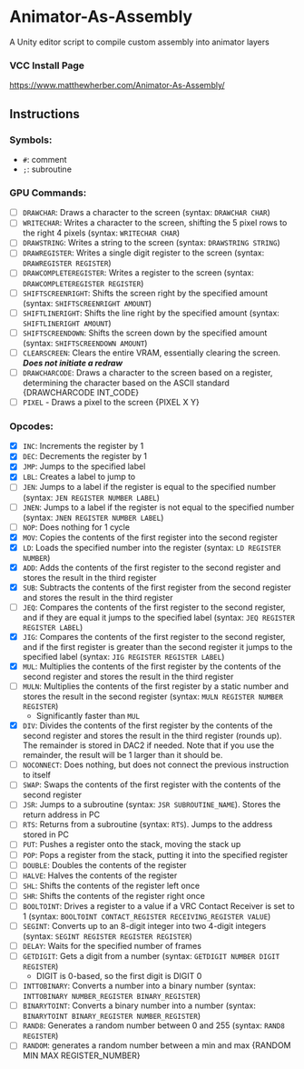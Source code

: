 # Animator-As-Assembly
A Unity editor script to compile custom assembly into animator layers

### VCC Install Page
https://www.matthewherber.com/Animator-As-Assembly/

## Instructions
### Symbols:
- `#`: comment
- `;`: subroutine

### GPU Commands:
- [ ] `DRAWCHAR`: Draws a character to the screen (syntax: `DRAWCHAR CHAR`)
- [ ] `WRITECHAR`: Writes a character to the screen, shifting the 5 pixel rows to the right 4 pixels (syntax: `WRITECHAR CHAR`)
- [ ] `DRAWSTRING`: Writes a string to the screen (syntax: `DRAWSTRING STRING`)
- [ ] `DRAWREGISTER`: Writes a single digit register to the screen (syntax: `DRAWREGISTER REGISTER`)
- [ ] `DRAWCOMPLETEREGISTER`: Writes a register to the screen (syntax: `DRAWCOMPLETEREGISTER REGISTER`)
- [ ] `SHIFTSCREENRIGHT`: Shifts the screen right by the specified amount (syntax: `SHIFTSCREENRIGHT AMOUNT`)
- [ ] `SHIFTLINERIGHT`: Shifts the line right by the specified amount (syntax: `SHIFTLINERIGHT AMOUNT`)
- [ ] `SHIFTSCREENDOWN`: Shifts the screen down by the specified amount (syntax: `SHIFTSCREENDOWN AMOUNT`)
- [ ] `CLEARSCREEN`: Clears the entire VRAM, essentially clearing the screen. ***Does not initiate a redraw***
- [ ] `DRAWCHARCODE`: Draws a character to the screen based on a register, determining the character based on the ASCII standard {DRAWCHARCODE INT_CODE}
- [ ] `PIXEL` - Draws a pixel to the screen {PIXEL X Y}

### Opcodes:
- [x] `INC`: Increments the register by 1
- [x] `DEC`: Decrements the register by 1
- [x] `JMP`: Jumps to the specified label
- [x] `LBL`: Creates a label to jump to
- [ ] `JEN`: Jumps to a label if the register is equal to the specified number (syntax: `JEN REGISTER NUMBER LABEL`)
- [ ] `JNEN`: Jumps to a label if the register is not equal to the specified number (syntax: `JNEN REGISTER NUMBER LABEL`)
- [ ] `NOP`: Does nothing for 1 cycle
- [x] `MOV`: Copies the contents of the first register into the second register
- [x] `LD`: Loads the specified number into the register (syntax: `LD REGISTER NUMBER`)
- [x] `ADD`: Adds the contents of the first register to the second register and stores the result in the third register
- [x] `SUB`: Subtracts the contents of the first register from the second register and stores the result in the third register
- [ ] `JEQ`: Compares the contents of the first register to the second register, and if they are equal it jumps to the specified label (syntax: `JEQ REGISTER REGISTER LABEL`)
- [x] `JIG`: Compares the contents of the first register to the second register, and if the first register is greater than the second register it jumps to the specified label (syntax: `JIG REGISTER REGISTER LABEL`)
- [x] `MUL`: Multiplies the contents of the first register by the contents of the second register and stores the result in the third register
- [ ] `MULN`: Multiplies the contents of the first register by a static number and stores the result in the second register (syntax: `MULN REGISTER NUMBER REGISTER`)
  - Significantly faster than `MUL`
- [x] `DIV`: Divides the contents of the first register by the contents of the second register and stores the result in the third register (rounds up). The remainder is stored in DAC2 if needed. Note that if you use the remainder, the result will be 1 larger than it should be.
- [ ] `NOCONNECT`: Does nothing, but does not connect the previous instruction to itself
- [ ] `SWAP`: Swaps the contents of the first register with the contents of the second register
- [ ] `JSR`: Jumps to a subroutine (syntax: `JSR SUBROUTINE_NAME`). Stores the return address in PC
- [ ] `RTS`: Returns from a subroutine (syntax: `RTS`). Jumps to the address stored in PC
- [ ] `PUT`: Pushes a register onto the stack, moving the stack up
- [ ] `POP`: Pops a register from the stack, putting it into the specified register
- [ ] `DOUBLE`: Doubles the contents of the register
- [ ] `HALVE`: Halves the contents of the register
- [ ] `SHL`: Shifts the contents of the register left once
- [ ] `SHR`: Shifts the contents of the register right once
- [ ] `BOOLTOINT`: Drives a register to a value if a VRC Contact Receiver is set to 1 (syntax: `BOOLTOINT CONTACT_REGISTER RECEIVING_REGISTER VALUE`)
- [ ] `SEGINT`: Converts up to an 8-digit integer into two 4-digit integers (syntax: `SEGINT REGISTER REGISTER REGISTER`)
- [ ] `DELAY`: Waits for the specified number of frames
- [ ] `GETDIGIT`: Gets a digit from a number (syntax: `GETDIGIT NUMBER DIGIT REGISTER`)
  - DIGIT is 0-based, so the first digit is DIGIT 0
- [ ] `INTTOBINARY`: Converts a number into a binary number (syntax: `INTTOBINARY NUMBER_REGISTER BINARY_REGISTER`)
- [ ] `BINARYTOINT`: Converts a binary number into a number (syntax: `BINARYTOINT BINARY_REGISTER NUMBER_REGISTER`)
- [ ] `RAND8`: Generates a random number between 0 and 255 (syntax: `RAND8 REGISTER`)
- [ ] `RANDOM`: generates a random number between a min and max {RANDOM MIN MAX REGISTER_NUMBER}
